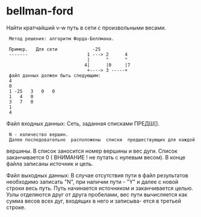 # bellman-ford
Найти  кратчайший v-w путь в сети с произвольными весами.

     Метод решения: алгоритм Форда-Беллмана.
 
     Пример.   Для сети             -25
     -------                      1 ---> 2      4
                                  |      ^      ^
                                 4|      |0     |7
                                  +----> 3 -----+
     файл данных должен быть следующим:
     4
     0
     1 -25   3   0   0
     1   4   0
     3   7   0
     1
     4
 
Файл входных данных:
 Сеть, заданная списками ПРЕДШ[].

     N - количество вершин.
     Далее последовательно  расположены  списки  предшествующих для каждой
вершины. В список заносится номер вершины и вес дуги. Список заканчивается
0 ( ВНИМАНИЕ ! не путать с нулевым весом). В конце файла записаны источник
и цель.
 
Файл выходных данных:
 В случае  отсутствия пути в файл результатов необходимо записать "N",
при наличии пути - "Y" и далее с новой строки весь путь.  Путь начинается
источником и заканчивается целью. Узлы отделяются друг от друга пробелами,
вес пути вычисляется как сумма весов всех дуг, входящих в него и записыва-
ется в третьей строке.
